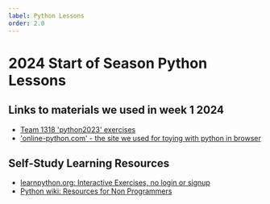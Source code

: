 ```yaml
---
label: Python Lessons
order: 2.0
---
```


# 2024 Start of Season Python Lessons

## Links to materials we used in week 1 2024

- [Team 1318 'python2023' exercises](https://github.com/irs1318dev/python2023/tree/main/content)
- ['online-python.com' - the site we used for toying with python in browser](https://www.online-python.com/)

## Self-Study Learning Resources
- [learnpython.org: Interactive Exercises, no login or signup](https://www.learnpython.org/)
- [Python wiki: Resources for Non Programmers](https://wiki.python.org/moin/BeginnersGuide/NonProgrammers)
